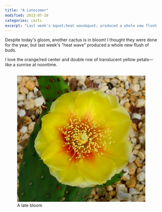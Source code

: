 ```yaml
---
title: "A Latecomer"
modified: 2013-07-28
categories: cacti
excerpt: "Last week's &quot;heat wave&quot; produced a whole new flush of buds on our outdoor cacti."
---
```


Despite today's gloom, another cactus is in bloom!  I thought they were done for the year, but last week's "heat wave" produced a whole new flush of buds.

I love the orange/red center and double row of translucent yellow petals—like a sunrise at noontime.

<figure style="display: inline-block;">
  <a href="/images/cacti/P1040310dm.jpg" title="A late bloom"><img src="/images/cacti/P1040310b.jpg" title="A late bloom"></a>
  <figcaption>A late bloom</figcaption>
</figure>
